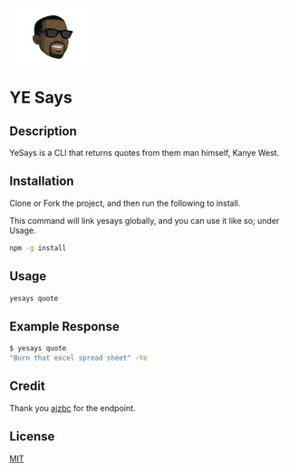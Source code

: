 <img src="images/kanye_head.png" height="100" width="150"/>

# YE Says

## Description

YeSays is a CLI that returns quotes from them man himself, Kanye West.

## Installation

Clone or Fork the project, and then run the following to install.

This command will link yesays globally, and you can use it like so; under Usage.

```bash
npm -g install
```

## Usage

```bash
yesays quote
```

## Example Response

```bash
$ yesays quote
"Burn that excel spread sheet" -Ye
```

## Credit

Thank you [ajzbc](https://github.com/ajzbc) for the endpoint.

## License

[MIT](https://choosealicense.com/licenses/mit/)
